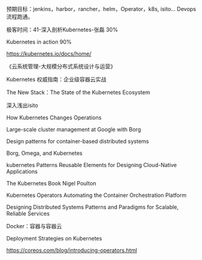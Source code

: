 预期目标：jenkins，harbor，rancher，helm，Operator，k8s, isito... Devops流程跑通。

极客时间：41-深入剖析Kubernetes-张磊 30%

Kubernetes in action 90%

https://kubernetes.io/docs/home/

《云系统管理-大规模分布式系统设计与运营》

Kubernetes 权威指南：企业级容器云实战

The New Stack：The State of the Kubernetes Ecosystem

深入浅出isito

How Kubernetes Changes Operations

Large-scale cluster management at Google with Borg

Design patterns for container-based distributed systems

Borg, Omega, and Kubernetes

kubernetes Patterns Reusable Elements for Designing Cloud-Native Applications

The Kubernetes Book Nigel Poulton

Kubernetes Operators Automating the Container Orchestration Platform

Designing Distributed Systems  Patterns and Paradigms for  Scalable, Reliable Services

Docker：容器与容器云

Deployment Strategies on Kubernetes

https://coreos.com/blog/introducing-operators.html
